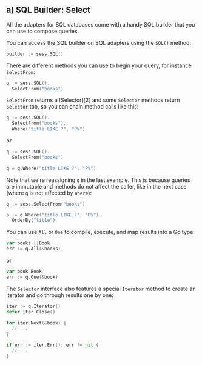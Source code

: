 ## a) SQL Builder: Select

All the adapters for SQL databases come with a handy SQL builder that you can
use to compose queries.

You can access the SQL builder on SQL adapters using the `SQL()` method:

```go
builder := sess.SQL()
```

There are different methods you can use to begin your query,
for instance `SelectFrom`:

```go
q := sess.SQL().
  SelectFrom("books")
```

`SelectFrom` returns a [Selector][2] and some `Selector` methods return
`Selector` too, so you can chain method calls like this:

```go
q := sess.SQL().
  SelectFrom("books").
  Where("title LIKE ?", "P%")
```

or

```go
q := sess.SQL().
  SelectFrom("books")

q = q.Where("title LIKE ?", "P%")
```

Note that we're reassigning `q` in the last example. This is because queries
are immutable and methods do not affect the caller, like in the next case
(where `q` is not affected by `Where`):

```go
q := sess.SelectFrom("books")

p := q.Where("title LIKE ?", "P%").
  OrderBy("title")
```

You can use `All` or `One` to compile, execute, and map results into a Go type:

```go
var books []Book
err := q.All(&books)
```

or

```go
var book Book
err := q.One(&book)
```

The `Selector` interface also features a special `Iterator` method to create an
iterator and go through results one by one:

```go
iter := q.Iterator()
defer iter.Close()

for iter.Next(&book) {
  // ...
}

if err := iter.Err(); err != nil {
  // ...
}
```
